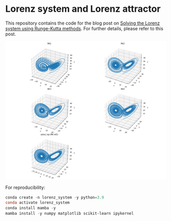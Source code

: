 # Lorenz system and Lorenz attractor

This repository contains the code for the blog post on [Solving the Lorenz system using Runge-Kutta methods](https://www.fabriziomusacchio.com/blog/2020-10-04-rk_and_lorenz_system/). For further details, please refer to this post.

![img](runge_kutta_method_lorenz_system_3D.png)

For reproducibility:

```powershell
conda create -n lorenz_system -y python=3.9
conda activate lorenz_system
conda install mamba -y
mamba install -y numpy matplotlib scikit-learn ipykernel
```
